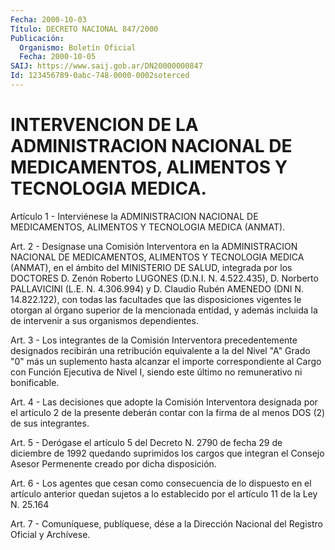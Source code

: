 ```yaml
---
Fecha: 2000-10-03
Título: DECRETO NACIONAL 847/2000
Publicación:
  Organismo: Boletín Oficial
  Fecha: 2000-10-05
SAIJ: https://www.saij.gob.ar/DN20000000847
Id: 123456789-0abc-748-0000-0002soterced
---
```

# INTERVENCION DE LA ADMINISTRACION NACIONAL DE MEDICAMENTOS, ALIMENTOS Y TECNOLOGIA MEDICA.

<a id="1"></a>
Artículo 1 - Interviénese la ADMINISTRACION NACIONAL DE MEDICAMENTOS, ALIMENTOS Y TECNOLOGIA MEDICA (ANMAT).

<a id="2"></a>
Art.  2 - Desígnase una Comisión Interventora en la ADMINISTRACION NACIONAL  DE  MEDICAMENTOS, ALIMENTOS Y TECNOLOGIA MEDICA (ANMAT),  en el ámbito del  MINISTERIO  DE SALUD, integrada por los DOCTORES D.  Zenón  Roberto LUGONES  (D.N.I.  N. 4.522.435),  D.  Norberto PALLAVICINI (L.E. N. 4.306.994) y D. Claudio Rubén AMENEDO (DNI N. 14.822.122), con todas las facultades que las  disposiciones vigentes le otorgan al órgano superior de la mencionada  entidad, y además incluida la de intervenir  a  sus  organismos  dependientes.

<a id="3"></a>
Art. 3 - Los integrantes de la Comisión Interventora precedentemente designados recibirán una retribución equivalente a la  del Nivel "A" Grado "0" más un suplemento hasta alcanzar el importe correspondiente al Cargo con Función Ejecutiva de Nivel I, siendo este último no remunerativo ni bonificable.

<a id="4"></a>
Art.  4  -  Las decisiones que  adopte  la  Comisión  Interventora designada por  el  artículo  2 de la presente deberán contar con la firma de al menos DOS (2) de sus integrantes.

<a id="5"></a>
Art. 5 - Derógase el artículo  5 del Decreto N. 2790 de fecha 29 de diciembre de 1992 quedando suprimidos  los  cargos que integran el Consejo  Asesor   Permenente  creado  por  dicha  disposición.

<a id="6"></a>
Art. 6 - Los agentes que cesan como consecuencia  de  lo dispuesto en  el artículo anterior quedan sujetos a lo establecido por el artículo 11 de la Ley N. 25.164

<a id="7"></a>
Art. 7 - Comuníquese,  publíquese, dése a la Dirección Nacional del Registro Oficial y Archívese.